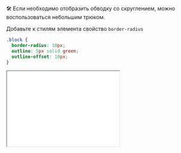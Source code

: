 🛠️ Если необходимо отобразить обводку со скруглением, можно воспользоваться небольшим трюком.

Добавьте к стилям элемента свойство `border-radius`

```css
.block {
  border-radius: 10px;
  outline: 5px solid green;
  outline-offset: 10px;
}
```

<iframe title="Обвока со скруглением" src="demos/rounded/" height="200"></iframe>
